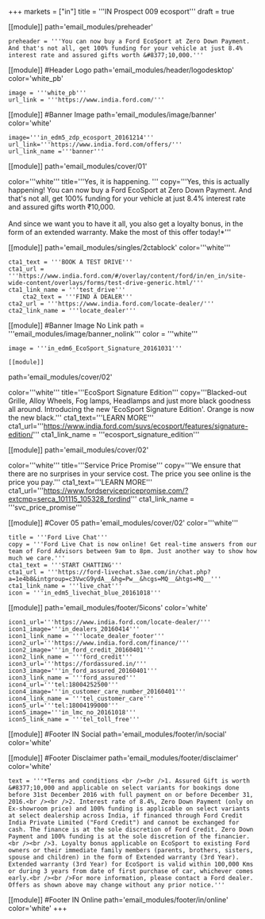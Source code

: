 +++
markets = ["in"]
title = '''IN Prospect 009 ecosport'''
draft = true

[[module]]
path='email_modules/preheader'


	preheader = '''You can now buy a Ford EcoSport at Zero Down Payment. And that's not all, get 100% funding for your vehicle at just 8.4% interest rate and assured gifts worth &#8377;10,000.'''

[[module]] #Header Logo
path='email_modules/header/logodesktop'
color='white_pb'

	image = '''white_pb'''
	url_link = '''https://www.india.ford.com/'''

[[module]] #Banner Image
path='email_modules/image/banner'
color='white'

	image='''in_edm5_zdp_ecosport_20161214'''
	url_link='''https://www.india.ford.com/offers/'''
	url_link_name ='''banner'''

[[module]]
path='email_modules/cover/01'

color='''white'''
title='''Yes, it is happening. '''
copy='''Yes, this is actually happening! You can now buy a Ford EcoSport at Zero Down Payment. And that's not all, get 100% funding for your vehicle at just 8.4% interest rate and assured gifts worth &#8377;10,000.<br /><br />And since we want you to have it all, you also get a loyalty bonus, in the form of an extended warranty. Make the most of this offer today!*'''

[[module]]
path='email_modules/singles/2ctablock'
color='''white'''

	cta1_text = '''BOOK A TEST DRIVE'''
	cta1_url = '''https://www.india.ford.com/#/overlay/content/ford/in/en_in/site-wide-content/overlays/forms/test-drive-generic.html/'''
	cta1_link_name = '''test_drive'''
		cta2_text = '''FIND A DEALER'''
	cta2_url = '''https://www.india.ford.com/locate-dealer/'''
	cta2_link_name = '''locate_dealer'''

[[module]] #Banner Image No Link
path = '''email_modules/image/banner_nolink'''
color = '''white'''

	image = '''in_edm6_EcoSport_Signature_20161031'''

	[[module]]
path='email_modules/cover/02'

color='''white'''
title='''EcoSport Signature Edition'''
copy='''Blacked-out Grille, Alloy Wheels, Fog lamps, Headlamps and just more black goodness all around. Introducing the new 'EcoSport Signature Edition'. Orange is now the new black.'''
cta1_text='''LEARN MORE'''
cta1_url='''https://www.india.ford.com/suvs/ecosport/features/signature-edition/'''
cta1_link_name = '''ecosport_signature_edition'''

[[module]]
path='email_modules/cover/02'

color='''white'''
title='''Service Price Promise'''
copy='''We ensure that there are no surprises in your service cost. The price you see online is the price you pay.'''
cta1_text='''LEARN MORE'''
cta1_url='''https://www.fordservicepricepromise.com/?extcmp=serca_101115_105328_fordind'''
cta1_link_name = '''svc_price_promise'''

[[module]] #Cover 05
path='email_modules/cover/02'
color='''white'''

	title = '''Ford Live Chat'''
	copy = '''Ford Live Chat is now online! Get real-time answers from our team of Ford Advisors between 9am to 8pm. Just another way to show how much we care.'''
	cta1_text = '''START CHATTING'''
	cta1_url = '''https://ford-livechat.s3ae.com/in/chat.php?a=1e4b8&intgroup=c3VwcG9ydA__&hg=Pw__&hcgs=MQ__&htgs=MQ__'''
	cta1_link_name = '''live_chat'''
	icon = '''in_edm5_livechat_blue_20161018'''

[[module]]
path='email_modules/footer/5icons'
color='white'

	icon1_url='''https://www.india.ford.com/locate-dealer/'''
	icon1_image='''in_dealers_20160414'''
	icon1_link_name = '''locate_dealer_footer'''
	icon2_url='''https://www.india.ford.com/finance/'''
	icon2_image='''in_ford_credit_20160401'''
	icon2_link_name = '''ford_credit'''
	icon3_url='''https://fordassured.in/'''
	icon3_image='''in_ford_assured_20160401'''
	icon3_link_name = '''ford_assured'''
	icon4_url='''tel:18004252500'''
	icon4_image='''in_customer_care_number_20160401'''
	icon4_link_name = '''tel_customer_care'''
	icon5_url='''tel:18004199000'''
	icon5_image='''in_lmc_no_20161018'''
	icon5_link_name = '''tel_toll_free'''

[[module]] #Footer IN Social
path='email_modules/footer/in/social'
color='white'

[[module]] #Footer Disclaimer
path='email_modules/footer/disclaimer'
color='white'

	text = '''*Terms and conditions <br /><br />1. Assured Gift is worth &#8377;10,000 and applicable on select variants for bookings done before 31st December 2016 with full payment on or before December 31, 2016.<br /><br />2. Interest rate of 8.4%, Zero Down Payment (only on Ex-showroom price) and 100% funding is applicable on select variants at select dealership across India, if financed through Ford Credit India Private Limited ("Ford Credit") and cannot be exchanged for cash. The finance is at the sole discretion of Ford Credit. Zero Down Payment and 100% funding is at the sole discretion of the financier.<br /><br />3. Loyalty bonus applicable on EcoSport to existing Ford owners or their immediate family members (parents, brothers, sisters, spouse and children) in the form of Extended warranty (3rd Year). Extended warranty (3rd Year) for EcoSport is valid within 100,000 Kms or during 3 years from date of first purchase of car, whichever comes early.<br /><br />For more information, please contact a Ford dealer. Offers as shown above may change without any prior notice.'''

[[module]] #Footer IN Online
path='email_modules/footer/in/online'
color='white'
+++